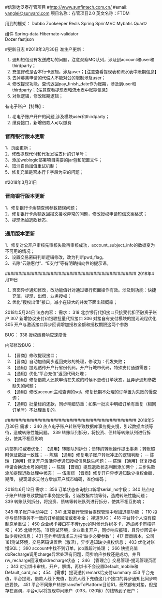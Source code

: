 #信雅达泛泰存管项目
#http://www.sunfintech.com.cn/
#email: yanglei@sunyard.com
项目名称：存管项目2.0
英文名称：FTDM

用到的框架：
Dubbo
Zookeeper
Redis
Spring
SprinMVC
Mybatis
Quartz

组件
Spring-data
Hibernate-validator  
Dozer
fastjson


#更新日志
#2018年3月30日
准生产更新：
1. 通知短信没有发送成功的问题，注意观察MQ队列，涉及到account和user和thirdparty；
2. 充值修改是否本行卡逻辑，涉及user；【注意查看提现表和流水表中账期信息】
3. 去掉募集申请的代偿人不能对公的限制涉及user；
4. 修改提现功能，查询返回pay_finish_date作为账期，涉及到user和thirdparty；【注意查看提现表和流水表中账期信息】
5. 对账逻辑，修改账期逻辑；

有电子账户【特殊】：
1. 老电子账户开户的问题,涉及模块user和thirdparty；
2. 缴费接口，新增借款人可以缴费

<h3>晋商银行版本更新</h3>
1、页面更新；<br/>
2、修改提现代付和代发发往支付的订单号；<br/>
3、添加weblogic部署项目需要的jar包和配置文件；<br/>
4、取消自动加值重试机制；<br/>
5、修复充值是否本行卡字段为空的问题；

#2018年3月31日
<h3>晋商银行版本更新</h3>
1、修复银行卡余额查询参数错误问题；<br/>
2、修复银行卡余额返回报文接收异常的问题，修改授权申请短信文案格式；<br/>
3、提现添加退款状态。

<h3>通用版本更新</h3>
1、修复对公开户审核先审核失败再审核成功，account_subject_info的数据变为不可用的情况；<br/>
2、设置交易密码判断逻辑修改，改为判断pwd_flag。<br/>
3、去除“云融惠付”、“E支付”等有明确指向性的提示语。
 
 #################################################
2018年4月19日
1. 页面异步通知修改，改功能值针对通过银行页面操作有效。涉及到功能：快捷充值，提现，出借，业务授权；
2. 优化“授权出借”接口，减小在较大的并发下面出错概率；

2018年5月24日
 法办内容：
 需求：
 318 北京银行代扣接口只接受代扣至融资子账户
 307 新增协议支付和银联批量代扣接口
 306 对接自有支付模块的提现流程优化
 305 开户与激活接口异步回调增加授权金额和授权期限这两个参数
 
 BUG：
 338 授权缴费响应速度慢
 
 内部修改BUG：
 1. 【晋商】修改提现接口；
 2. 【晋商】自动加值同步返回失败的处理，修改为：代发失败；
 3. 【通用】提现透传开户行省份代码，开户行城市代码，特殊支付通道需要；
 4. 【通用】优化“平台充值”返回代码处理；
 5. 【通用】修复借款人还款申请在失败的时候不更改订单状态，且异步通知参数缺失的问题；
 6. 【通用】修改account主动查询的sql。修复长期不处理的订单置为失败的慢查询；
 7. 【通用】批量标的还款，同步明细防重：如果一批次中明细订单有重复（相同订单号）不处理重复的。
 
 #################################################
 2018年5月30日
 需求：
 340 热点电子账户转账导致数据库事务提交慢，引起数据库锁等待，造成转账性能问题。
 339	转账队列拆分，将投资、债转等转账队列进行拆分，使其不相互影响
 
 内部BUG或者优化：
 【通用】转账队列拆分；债转的转账操作提出事务；转账超时保证数据一致性； -- 陈瑞
 【通用】修复电子账户转账冲正的逻辑判断； --  陈瑞
 【通用】修复开户激活异步通知授权信息缺失问题；-- 陈瑞
 【通用】修复授权申请会换流水号的问题；-- 陈瑞
 【晋商】提现退款状态判断添加两个；三步失败添加提现退款处理中状态； -- 伍康祺
 【晋商】修复开户异步通知缺少授权金额，期限， 提现请求支付方增加开户城市编码，省份编码；
 
 
2018年6月12日
 需求：
 356 订单状态查询接口新增serial_no字段；
 340 热点电子账户转账导致数据库事务提交慢，引起数据库锁等待，造成转账性能问题；
 339 转账队列拆分，将投资、债转等转账队列进行拆分，使其不相互影响；

 348 电子账户手动冲正 ；
 341 北京银行管理台提现管理中增加退票功能 ；
 110 投标与债转事务不一致的订单能回滚或者补全；
禅道BUG：
 418 平台转个人没有控制原单重试；
 450 企业绑卡接口在不传type的时候允许绑多卡，造成绑卡审核异常；
 435 北银代码，181测试环境，企业重复开户，同步响应报错，且异步回调中缺少授权信息；
 431 签约申请请求三方报“缺少必要参数”；
 417 晋商版本，公司181测试环境，交易密码设置后（激活），异步通知缺少授权信息；
 403 优化对账慢SQL；
 390 account中找不到订单，job置超时处理 ；
 366 快捷充值doRecharge调用charge异常处理有问题，同步响应参数还是成功，并且rw_recharge回滚成oldrecharge状态 ；
 346 【管理台】交易管理-提现管理页面 ；
 343 对公绑卡审核，开户，解绑，再绑卡不会设置Default_mobile和Default_card_no；
 454 【需求】提现透传remark给支付summary
 453 平台充值，平台提现，借款人线下充值，投资人线下充值这几个接口的异步通知比同步响应要快。
 451 平台不同账户转账transferToPlatform目前51，泰然都有对接，但是存在漏洞，平台可以将提现中间账户（033，020等）的钱转到子账户；
